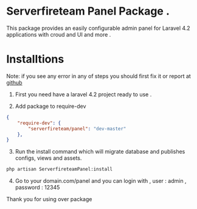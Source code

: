 Serverfireteam Panel Package .
=====

This package provides an easily configurable admin panel for Laravel 4.2 applications with croud and UI and more .

Installtions
====
Note: if you see any error in any of steps you should first fix it or report at [github](https://github.com/serverfireteam/panel/issues/new)


1. First you need have a laravel 4.2 project ready to use . 

2. Add package to require-dev 

```json
{
    "require-dev": {
        "serverfireteam/panel": "dev-master"
    },
}
```


3. Run the install command which will migrate database and publishes configs, views and assets.  

```bash
php artisan ServerfireteamPanel:install
```

4. Go to your domain.com/panel and you can login with , user : admin , password : 12345



Thank you for using over package 

